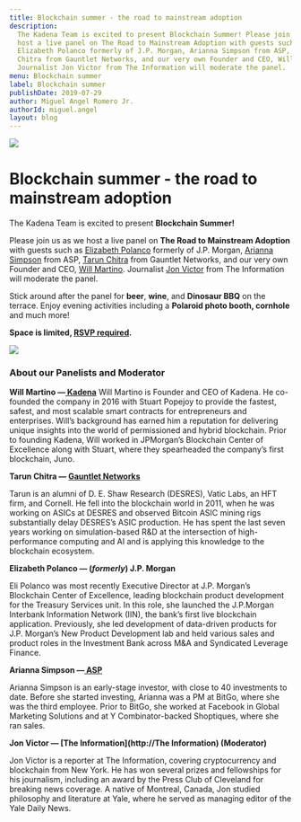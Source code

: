 ```yaml
---
title: Blockchain summer - the road to mainstream adoption
description:
  The Kadena Team is excited to present Blockchain Summer! Please join us as we
  host a live panel on The Road to Mainstream Adoption with guests such as
  Elizabeth Polanco formerly of J.P. Morgan, Arianna Simpson from ASP, Tarun
  Chitra from Gauntlet Networks, and our very own Founder and CEO, Will Martino.
  Journalist Jon Victor from The Information will moderate the panel.
menu: Blockchain summer
label: Blockchain summer
publishDate: 2019-07-29
author: Miguel Angel Romero Jr.
authorId: miguel.angel
layout: blog
---
```


![](/assets/blog/kl314KSDD7wK0hd2pbA.webp)

# Blockchain summer - the road to mainstream adoption

The Kadena Team is excited to present **Blockchain Summer!**

Please join us as we host a live panel on **The Road to Mainstream Adoption**
with guests such as
[Elizabeth Polanco](https://www.linkedin.com/in/elizabethpolanco/) formerly of
J.P. Morgan, [Arianna Simpson](https://twitter.com/AriannaSimpson) from ASP,
[Tarun Chitra](https://twitter.com/tarunchitra) from Gauntlet Networks, and our
very own Founder and CEO, [Will Martino](http://twitter.com/_wjmartino_).
Journalist [Jon Victor](https://twitter.com/jon_victor_) from The Information
will moderate the panel.

Stick around after the panel for **beer**, **wine**, and **Dinosaur BBQ** on the
terrace. Enjoy evening activities including a **Polaroid photo booth, cornhole**
and much more!

**Space is limited, [RSVP required](http://bit.ly/KadenaTRMA).**

![](/assets/blog/1_DypRu-cV9ef9PL7fb-McMQ.webp)

### About our Panelists and Moderator

**Will Martino —[ Kadena](http://kadena.io)** Will Martino is Founder and CEO of
Kadena. He co-founded the company in 2016 with Stuart Popejoy to provide the
fastest, safest, and most scalable smart contracts for entrepreneurs and
enterprises. Will’s background has earned him a reputation for delivering unique
insights into the world of permissioned and hybrid blockchain. Prior to founding
Kadena, Will worked in JPMorgan’s Blockchain Center of Excellence along with
Stuart, where they spearheaded the company’s first blockchain, Juno.

**Tarun Chitra — [Gauntlet Networks](http://gauntlet.network)**

Tarun is an alumni of D. E. Shaw Research (DESRES), Vatic Labs, an HFT firm, and
Cornell. He fell into the blockchain world in 2011, when he was working on ASICs
at DESRES and observed Bitcoin ASIC mining rigs substantially delay DESRES’s
ASIC production. He has spent the last seven years working on simulation-based
R&D at the intersection of high-performance computing and AI and is applying
this knowledge to the blockchain ecosystem.

**Elizabeth Polanco — (_formerly_) J.P. Morgan**

Eli Polanco was most recently Executive Director at J.P. Morgan’s Blockchain
Center of Excellence, leading blockchain product development for the Treasury
Services unit. In this role, she launched the J.P.Morgan Interbank Information
Network (IIN), the bank’s first live blockchain application. Previously, she led
development of data-driven products for J.P. Morgan’s New Product Development
lab and held various sales and product roles in the Investment Bank across M&A
and Syndicated Leverage Finance.

**Arianna Simpson —[ ASP](http://ariannasimpson.com)**

Arianna Simpson is an early-stage investor, with close to 40 investments to
date. Before she started investing, Arianna was a PM at BitGo, where she was the
third employee. Prior to BitGo, she worked at Facebook in Global Marketing
Solutions and at Y Combinator-backed Shoptiques, where she ran sales.

**Jon Victor — [The Information](http://The Information) (Moderator)**

Jon Victor is a reporter at The Information, covering cryptocurrency and
blockchain from New York. He has won several prizes and fellowships for his
journalism, including an award by the Press Club of Cleveland for breaking news
coverage. A native of Montreal, Canada, Jon studied philosophy and literature at
Yale, where he served as managing editor of the Yale Daily News.
